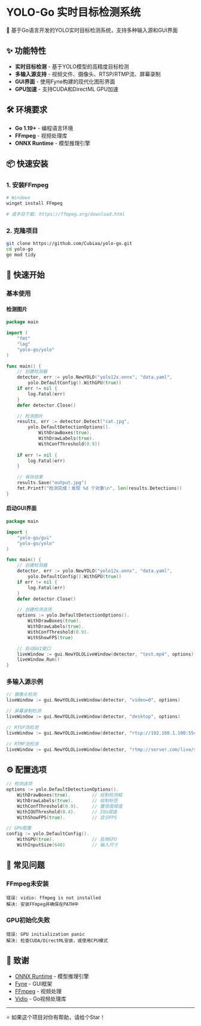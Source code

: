 # YOLO-Go 实时目标检测系统

🚀 基于Go语言开发的YOLO实时目标检测系统，支持多种输入源和GUI界面

## ✨ 功能特性

- **实时目标检测** - 基于YOLO模型的高精度目标检测
- **多输入源支持** - 视频文件、摄像头、RTSP/RTMP流、屏幕录制
- **GUI界面** - 使用Fyne构建的现代化图形界面
- **GPU加速** - 支持CUDA和DirectML GPU加速

## 🛠️ 环境要求

- **Go 1.19+** - 编程语言环境
- **FFmpeg** - 视频处理库
- **ONNX Runtime** - 模型推理引擎

## 📦 快速安装

### 1. 安装FFmpeg
```bash
# Windows
winget install FFmpeg

# 或手动下载: https://ffmpeg.org/download.html
```

### 2. 克隆项目
```bash
git clone https://github.com/Cubiaa/yolo-go.git
cd yolo-go
go mod tidy
```

## 🚀 快速开始

### 基本使用

#### 检测图片
```go
package main

import (
    "fmt"
    "log"
    "yolo-go/yolo"
)

func main() {
    // 创建检测器
    detector, err := yolo.NewYOLO("yolo12x.onnx", "data.yaml", 
        yolo.DefaultConfig().WithGPU(true))
    if err != nil {
        log.Fatal(err)
    }
    defer detector.Close()

    // 检测图片
    results, err := detector.Detect("cat.jpg", 
        yolo.DefaultDetectionOptions().
            WithDrawBoxes(true).
            WithDrawLabels(true).
            WithConfThreshold(0.9))
    
    if err != nil {
        log.Fatal(err)
    }

    // 保存结果
    results.Save("output.jpg")
    fmt.Printf("检测完成！发现 %d 个对象\n", len(results.Detections))
}
```

#### 启动GUI界面
```go
package main

import (
    "yolo-go/gui"
    "yolo-go/yolo"
)

func main() {
    // 创建检测器
    detector, err := yolo.NewYOLO("yolo12x.onnx", "data.yaml", 
        yolo.DefaultConfig().WithGPU(true))
    if err != nil {
        log.Fatal(err)
    }
    defer detector.Close()

    // 创建检测选项
    options := yolo.DefaultDetectionOptions().
        WithDrawBoxes(true).
        WithDrawLabels(true).
        WithConfThreshold(0.9).
        WithShowFPS(true)

    // 启动GUI窗口
    liveWindow := gui.NewYOLOLiveWindow(detector, "test.mp4", options)
    liveWindow.Run()
}
```

### 多输入源示例

```go
// 摄像头检测
liveWindow := gui.NewYOLOLiveWindow(detector, "video=0", options)

// 屏幕录制检测
liveWindow := gui.NewYOLOLiveWindow(detector, "desktop", options)

// RTSP流检测
liveWindow := gui.NewYOLOLiveWindow(detector, "rtsp://192.168.1.100:554/stream", options)

// RTMP流检测
liveWindow := gui.NewYOLOLiveWindow(detector, "rtmp://server.com/live/stream", options)
```

## ⚙️ 配置选项

```go
// 检测选项
options := yolo.DefaultDetectionOptions().
    WithDrawBoxes(true).        // 绘制检测框
    WithDrawLabels(true).       // 绘制标签
    WithConfThreshold(0.9).     // 置信度阈值
    WithIOUThreshold(0.4).      // IOU阈值
    WithShowFPS(true).          // 显示FPS

// GPU配置
config := yolo.DefaultConfig().
    WithGPU(true).              // 启用GPU
    WithInputSize(640)          // 输入尺寸
```

## 🔧 常见问题

### FFmpeg未安装
```
错误: vidio: ffmpeg is not installed
解决: 安装FFmpeg并确保在PATH中
```

### GPU初始化失败
```
错误: GPU initialization panic
解决: 检查CUDA/DirectML安装，或使用CPU模式
```

## 🙏 致谢

- [ONNX Runtime](https://onnxruntime.ai/) - 模型推理引擎
- [Fyne](https://fyne.io/) - GUI框架
- [FFmpeg](https://ffmpeg.org/) - 视频处理
- [Vidio](https://github.com/AlexEidt/Vidio) - Go视频处理库

---

⭐ 如果这个项目对你有帮助，请给个Star！
